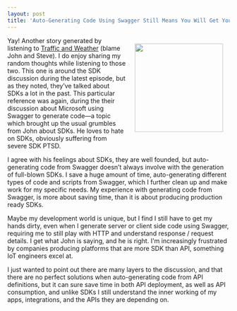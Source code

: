 ```yaml
---
layout: post
title: 'Auto-Generating Code Using Swagger Still Means You Will Get Your Hands Dirty'
---
```

<p><img style="padding: 15px;" src="https://s3.amazonaws.com/kinlane-productions/bw-icons/bw-api-hold.png" alt="" width="200" align="right" /></p>
<p>Yay! Another story generated by listening to <a href="http://trafficandweather.io/">Traffic and Weather</a>&nbsp;(blame John and Steve). I do enjoy sharing my random thoughts while listening to those two. This one is around the SDK discussion during the latest episode, but as they noted, they&rsquo;ve talked about SDKs a lot in the past. This particular reference was again, during the their discussion about Microsoft using Swagger to generate code&mdash;a topic which brought up the usual grumbles from John about SDKs. He loves to hate on SDKs, obviously suffering from severe SDK PTSD.</p>
<p>I agree with his feelings about SDKs, they are well founded, but auto-generating code from Swagger doesn&rsquo;t always involve with the generation of full-blown SDKs. I save a huge amount of time, auto-generating different types of code and scripts from Swagger, which I further clean up and make work for my specific needs. My experience with generating code from Swagger, is more about saving time, than it is about producing production ready SDKs.</p>
<p>Maybe my development world is unique, but I find I still have to get my hands dirty, even when I generate server or client side code using Swagger, requiring me to still play with HTTP and understand response / request details. I get what John is saying, and he is right. I'm increasingly frustrated by companies producing platforms that are more SDK than API, something IoT engineers excel at.</p>
<p>I just wanted to point out there are many layers to the discussion, and that there are no perfect solutions when auto-generating code from API definitions, but it can sure save time in both API deployment, as well as API consumption, and unlike SDKs I still understand the inner working of my apps, integrations, and the APIs they are depending on.</p>